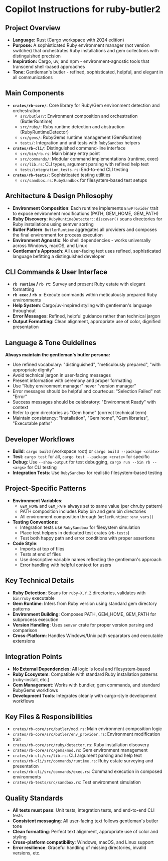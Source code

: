 # Copilot Instructions for ruby-butler2

## Project Overview
- **Language:** Rust (Cargo workspace with 2024 edition)
- **Purpose:** A sophisticated Ruby environment manager (not version switcher) that orchestrates Ruby installations and gem collections with distinguished precision
- **Inspiration:** Cargo, uv, and npm - environment-agnostic tools that transcend shell-based approaches
- **Tone:** Gentleman's butler - refined, sophisticated, helpful, and elegant in all communications

## Main Components
- **`crates/rb-core/`**: Core library for Ruby/Gem environment detection and orchestration
  - `src/butler/`: Environment composition and orchestration (ButlerRuntime)
  - `src/ruby/`: Ruby runtime detection and abstraction (RubyRuntimeDetector)
  - `src/gems/`: RubyGems runtime management (GemRuntime)
  - `tests/`: Integration and unit tests with `RubySandbox` helpers
- **`crates/rb-cli/`**: Distinguished command-line interface
  - `src/bin/rb.rs`: Main binary entry point
  - `src/commands/`: Modular command implementations (runtime, exec)
  - `src/lib.rs`: CLI types, argument parsing with refined help text
  - `tests/integration_tests.rs`: End-to-end CLI testing
- **`crates/rb-tests/`**: Sophisticated testing utilities
  - `src/sandbox.rs`: `RubySandbox` for filesystem-based test setups

## Architecture & Design Philosophy
- **Environment Composition**: Each runtime implements `EnvProvider` trait to expose environment modifications (PATH, GEM_HOME, GEM_PATH)
- **Ruby Discovery**: `RubyRuntimeDetector::discover()` scans directories for Ruby installations using semver sorting
- **Butler Pattern**: `ButlerRuntime` aggregates all providers and composes the final environment for process execution
- **Environment Agnostic**: No shell dependencies - works universally across Windows, macOS, and Linux
- **Gentleman's Approach**: All user-facing text uses refined, sophisticated language befitting a distinguished developer

## CLI Commands & User Interface
- **`rb runtime` / `rb rt`**: Survey and present Ruby estate with elegant formatting
- **`rb exec` / `rb x`**: Execute commands within meticulously prepared Ruby environments
- **Help System**: Cargo/uv-inspired styling with gentleman's language throughout
- **Error Messages**: Refined, helpful guidance rather than technical jargon
- **Output Formatting**: Clean alignment, appropriate use of color, dignified presentation

## Language & Tone Guidelines
**Always maintain the gentleman's butler persona:**
- Use refined vocabulary: "distinguished", "meticulously prepared", "with appropriate dignity"
- Avoid technical jargon in user-facing messages
- Present information with ceremony and proper formatting
- Use "Ruby environment manager" never "version manager"
- Error messages should be helpful and courteous: "Selection Failed" not "Error"
- Success messages should be celebratory: "Environment Ready" with context
- Refer to gem directories as "Gem home" (correct technical term)
- Maintain consistency: "Installation", "Gem home", "Gem libraries", "Executable paths"

## Developer Workflows
- **Build**: `cargo build` (workspace root) or `cargo build --package <crate>`
- **Test**: `cargo test` for all, `cargo test --package <crate>` for specific
- **Debug**: Use `--show-output` for test debugging, `cargo run --bin rb -- <args>` for CLI testing
- **Integration Tests**: Use `RubySandbox` for realistic filesystem-based testing

## Project-Specific Patterns
- **Environment Variables**: 
  - `GEM_HOME` and `GEM_PATH` always set to same value (per chruby pattern)
  - PATH composition includes Ruby bin and gem bin directories
  - All environment composition through `ButlerRuntime::env_vars()`
- **Testing Conventions**:
  - Integration tests use `RubySandbox` for filesystem simulation
  - Place test helpers in dedicated test crates (`rb-tests`)
  - Test both happy path and error conditions with proper assertions
- **Code Style**:
  - Imports at top of files
  - Tests at end of files  
  - Use descriptive variable names reflecting the gentleman's approach
  - Error handling with helpful context for users

## Key Technical Details
- **Ruby Detection**: Scans for `ruby-X.Y.Z` directories, validates with `bin/ruby` executable
- **Gem Runtime**: Infers from Ruby version using standard gem directory patterns
- **Environment Building**: Composes PATH, GEM_HOME, GEM_PATH for subprocess execution
- **Version Handling**: Uses `semver` crate for proper version parsing and comparison
- **Cross-Platform**: Handles Windows/Unix path separators and executable extensions

## Integration Points
- **No External Dependencies**: All logic is local and filesystem-based
- **Ruby Ecosystem**: Compatible with standard Ruby installation patterns (ruby-install, etc.)
- **Gem Management**: Works with bundler, gem commands, and standard RubyGems workflows
- **Development Tools**: Integrates cleanly with cargo-style development workflows

## Key Files & Responsibilities
- `crates/rb-core/src/butler/mod.rs`: Main environment composition logic
- `crates/rb-core/src/butler/env_provider.rs`: Environment modification trait
- `crates/rb-core/src/ruby/detector.rs`: Ruby installation discovery
- `crates/rb-core/src/gems/mod.rs`: Gem environment management
- `crates/rb-cli/src/lib.rs`: CLI argument parsing and help text
- `crates/rb-cli/src/commands/runtime.rs`: Ruby estate surveying and presentation
- `crates/rb-cli/src/commands/exec.rs`: Command execution in composed environments
- `crates/rb-tests/src/sandbox.rs`: Test environment simulation

## Quality Standards
- **All tests must pass**: Unit tests, integration tests, and end-to-end CLI tests
- **Consistent messaging**: All user-facing text follows gentleman's butler tone
- **Clean formatting**: Perfect text alignment, appropriate use of color and styling
- **Cross-platform compatibility**: Windows, macOS, and Linux support
- **Error resilience**: Graceful handling of missing directories, invalid versions, etc.
